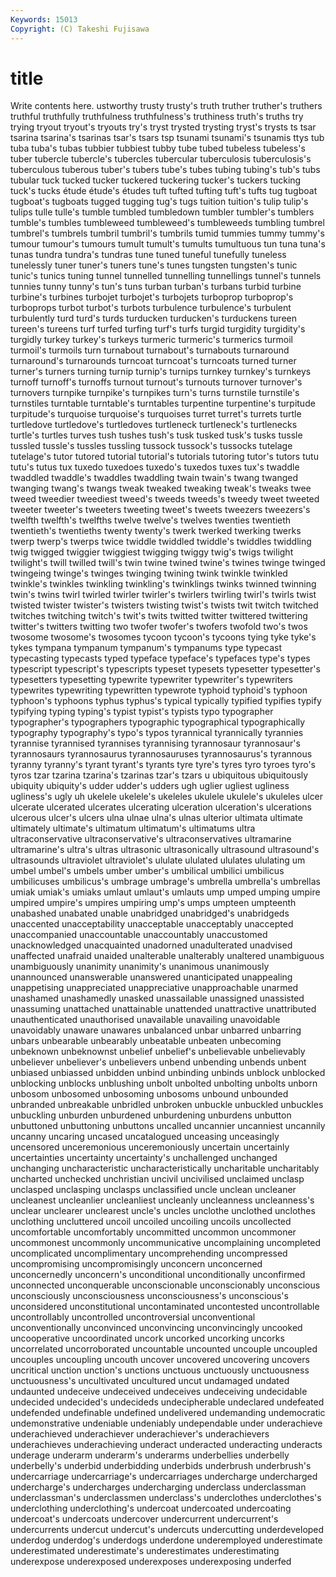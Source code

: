```yaml
---
Keywords: 15013 
Copyright: (C) Takeshi Fujisawa
---
```


# title

Write contents here.
ustworthy trusty trusty's truth
truther truther's truthers truthful truthfully truthfulness truthfulness's truthiness truth's truths
try trying tryout tryout's tryouts try's tryst trysted trysting tryst's
trysts ts tsar tsarina tsarina's tsarinas tsar's tsars tsp tsunami
tsunami's tsunamis ttys tub tuba tuba's tubas tubbier tubbiest tubby
tube tubed tubeless tubeless's tuber tubercle tubercle's tubercles tubercular tuberculosis
tuberculosis's tuberculous tuberous tuber's tubers tube's tubes tubing tubing's tub's
tubs tubular tuck tucked tucker tuckered tuckering tucker's tuckers tucking
tuck's tucks étude étude's études tuft tufted tufting tuft's tufts
tug tugboat tugboat's tugboats tugged tugging tug's tugs tuition tuition's
tulip tulip's tulips tulle tulle's tumble tumbled tumbledown tumbler tumbler's
tumblers tumble's tumbles tumbleweed tumbleweed's tumbleweeds tumbling tumbrel tumbrel's tumbrels
tumbril tumbril's tumbrils tumid tummies tummy tummy's tumour tumour's tumours
tumult tumult's tumults tumultuous tun tuna tuna's tunas tundra tundra's
tundras tune tuned tuneful tunefully tuneless tunelessly tuner tuner's tuners
tune's tunes tungsten tungsten's tunic tunic's tunics tuning tunnel tunnelled
tunnelling tunnellings tunnel's tunnels tunnies tunny tunny's tun's tuns turban
turban's turbans turbid turbine turbine's turbines turbojet turbojet's turbojets turboprop
turboprop's turboprops turbot turbot's turbots turbulence turbulence's turbulent turbulently turd
turd's turds turducken turducken's turduckens tureen tureen's tureens turf turfed
turfing turf's turfs turgid turgidity turgidity's turgidly turkey turkey's turkeys
turmeric turmeric's turmerics turmoil turmoil's turmoils turn turnabout turnabout's turnabouts
turnaround turnaround's turnarounds turncoat turncoat's turncoats turned turner turner's turners
turning turnip turnip's turnips turnkey turnkey's turnkeys turnoff turnoff's turnoffs
turnout turnout's turnouts turnover turnover's turnovers turnpike turnpike's turnpikes turn's
turns turnstile turnstile's turnstiles turntable turntable's turntables turpentine turpentine's turpitude
turpitude's turquoise turquoise's turquoises turret turret's turrets turtle turtledove turtledove's
turtledoves turtleneck turtleneck's turtlenecks turtle's turtles turves tush tushes tush's
tusk tusked tusk's tusks tussle tussled tussle's tussles tussling tussock
tussock's tussocks tutelage tutelage's tutor tutored tutorial tutorial's tutorials tutoring
tutor's tutors tutu tutu's tutus tux tuxedo tuxedoes tuxedo's tuxedos
tuxes tux's twaddle twaddled twaddle's twaddles twaddling twain twain's twang
twanged twanging twang's twangs tweak tweaked tweaking tweak's tweaks twee
tweed tweedier tweediest tweed's tweeds tweeds's tweedy tweet tweeted tweeter
tweeter's tweeters tweeting tweet's tweets tweezers tweezers's twelfth twelfth's twelfths
twelve twelve's twelves twenties twentieth twentieth's twentieths twenty twenty's twerk
twerked twerking twerks twerp twerp's twerps twice twiddle twiddled twiddle's
twiddles twiddling twig twigged twiggier twiggiest twigging twiggy twig's twigs
twilight twilight's twill twilled twill's twin twine twined twine's twines
twinge twinged twingeing twinge's twinges twinging twining twink twinkle twinkled
twinkle's twinkles twinkling twinkling's twinklings twinks twinned twinning twin's twins
twirl twirled twirler twirler's twirlers twirling twirl's twirls twist twisted
twister twister's twisters twisting twist's twists twit twitch twitched twitches
twitching twitch's twit's twits twitted twitter twittered twittering twitter's twitters
twitting two twofer twofer's twofers twofold two's twos twosome twosome's
twosomes tycoon tycoon's tycoons tying tyke tyke's tykes tympana tympanum
tympanum's tympanums type typecast typecasting typecasts typed typeface typeface's typefaces
type's types typescript typescript's typescripts typeset typesets typesetter typesetter's typesetters
typesetting typewrite typewriter typewriter's typewriters typewrites typewriting typewritten typewrote typhoid
typhoid's typhoon typhoon's typhoons typhus typhus's typical typically typified typifies
typify typifying typing typing's typist typist's typists typo typographer typographer's
typographers typographic typographical typographically typography typography's typo's typos tyrannical tyrannically
tyrannies tyrannise tyrannised tyrannises tyrannising tyrannosaur tyrannosaur's tyrannosaurs tyrannosaurus tyrannosauruses
tyrannosaurus's tyrannous tyranny tyranny's tyrant tyrant's tyrants tyre tyre's tyres
tyro tyroes tyro's tyros tzar tzarina tzarina's tzarinas tzar's tzars
u ubiquitous ubiquitously ubiquity ubiquity's udder udder's udders ugh uglier
ugliest ugliness ugliness's ugly uh ukelele ukelele's ukeleles ukulele ukulele's
ukuleles ulcer ulcerate ulcerated ulcerates ulcerating ulceration ulceration's ulcerations ulcerous
ulcer's ulcers ulna ulnae ulna's ulnas ulterior ultimata ultimate ultimately
ultimate's ultimatum ultimatum's ultimatums ultra ultraconservative ultraconservative's ultraconservatives ultramarine ultramarine's
ultra's ultras ultrasonic ultrasonically ultrasound ultrasound's ultrasounds ultraviolet ultraviolet's ululate
ululated ululates ululating um umbel umbel's umbels umber umber's umbilical
umbilici umbilicus umbilicuses umbilicus's umbrage umbrage's umbrella umbrella's umbrellas umiak
umiak's umiaks umlaut umlaut's umlauts ump umped umping umpire umpired
umpire's umpires umpiring ump's umps umpteen umpteenth unabashed unabated unable
unabridged unabridged's unabridgeds unaccented unacceptability unacceptable unacceptably unaccepted unaccompanied unaccountable
unaccountably unaccustomed unacknowledged unacquainted unadorned unadulterated unadvised unaffected unafraid unaided
unalterable unalterably unaltered unambiguous unambiguously unanimity unanimity's unanimous unanimously unannounced
unanswerable unanswered unanticipated unappealing unappetising unappreciated unappreciative unapproachable unarmed unashamed
unashamedly unasked unassailable unassigned unassisted unassuming unattached unattainable unattended unattractive
unattributed unauthenticated unauthorised unavailable unavailing unavoidable unavoidably unaware unawares unbalanced
unbar unbarred unbarring unbars unbearable unbearably unbeatable unbeaten unbecoming unbeknown
unbeknownst unbelief unbelief's unbelievable unbelievably unbeliever unbeliever's unbelievers unbend unbending
unbends unbent unbiased unbiassed unbidden unbind unbinding unbinds unblock unblocked
unblocking unblocks unblushing unbolt unbolted unbolting unbolts unborn unbosom unbosomed
unbosoming unbosoms unbound unbounded unbranded unbreakable unbridled unbroken unbuckle unbuckled
unbuckles unbuckling unburden unburdened unburdening unburdens unbutton unbuttoned unbuttoning unbuttons
uncalled uncannier uncanniest uncannily uncanny uncaring uncased uncatalogued unceasing unceasingly
uncensored unceremonious unceremoniously uncertain uncertainly uncertainties uncertainty uncertainty's unchallenged unchanged
unchanging uncharacteristic uncharacteristically uncharitable uncharitably uncharted unchecked unchristian uncivil uncivilised
unclaimed unclasp unclasped unclasping unclasps unclassified uncle unclean uncleaner uncleanest
uncleanlier uncleanliest uncleanly uncleanness uncleanness's unclear unclearer unclearest uncle's uncles
unclothe unclothed unclothes unclothing uncluttered uncoil uncoiled uncoiling uncoils uncollected
uncomfortable uncomfortably uncommitted uncommon uncommoner uncommonest uncommonly uncommunicative uncomplaining uncompleted
uncomplicated uncomplimentary uncomprehending uncompressed uncompromising uncompromisingly unconcern unconcerned unconcernedly unconcern's
unconditional unconditionally unconfirmed unconnected unconquerable unconscionable unconscionably unconscious unconsciously unconsciousness
unconsciousness's unconscious's unconsidered unconstitutional uncontaminated uncontested uncontrollable uncontrollably uncontrolled uncontroversial
unconventional unconventionally unconvinced unconvincing unconvincingly uncooked uncooperative uncoordinated uncork uncorked
uncorking uncorks uncorrelated uncorroborated uncountable uncounted uncouple uncoupled uncouples uncoupling
uncouth uncover uncovered uncovering uncovers uncritical unction unction's unctions unctuous
unctuously unctuousness unctuousness's uncultivated uncultured uncut undamaged undated undaunted undeceive
undeceived undeceives undeceiving undecidable undecided undecided's undecideds undecipherable undeclared undefeated
undefended undefinable undefined undelivered undemanding undemocratic undemonstrative undeniable undeniably undependable
under underachieve underachieved underachiever underachiever's underachievers underachieves underachieving underact underacted
underacting underacts underage underarm underarm's underarms underbellies underbelly underbelly's underbid
underbidding underbids underbrush underbrush's undercarriage undercarriage's undercarriages undercharge undercharged undercharge's
undercharges undercharging underclass underclassman underclassman's underclassmen underclass's underclothes underclothes's underclothing
underclothing's undercoat undercoated undercoating undercoat's undercoats undercover undercurrent undercurrent's undercurrents
undercut undercut's undercuts undercutting underdeveloped underdog underdog's underdogs underdone underemployed
underestimate underestimated underestimate's underestimates underestimating underexpose underexposed underexposes underexposing underfed
